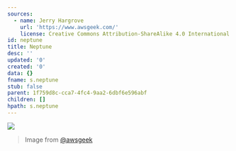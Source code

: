 ```yaml
---
sources:
  - name: Jerry Hargrove
    url: 'https://www.awsgeek.com/'
    license: Creative Commons Attribution-ShareAlike 4.0 International License
id: neptune
title: Neptune
desc: ''
updated: '0'
created: '0'
data: {}
fname: s.neptune
stub: false
parent: 1f759d8c-cca7-4fc4-9aa2-6dbf6e596abf
children: []
hpath: s.neptune
---
```

![](/assets/images/Amazon-Neptune_en.jpg)

> Image from [@awsgeek](https://www.awsgeek.com/Amazon-Neptune/)
